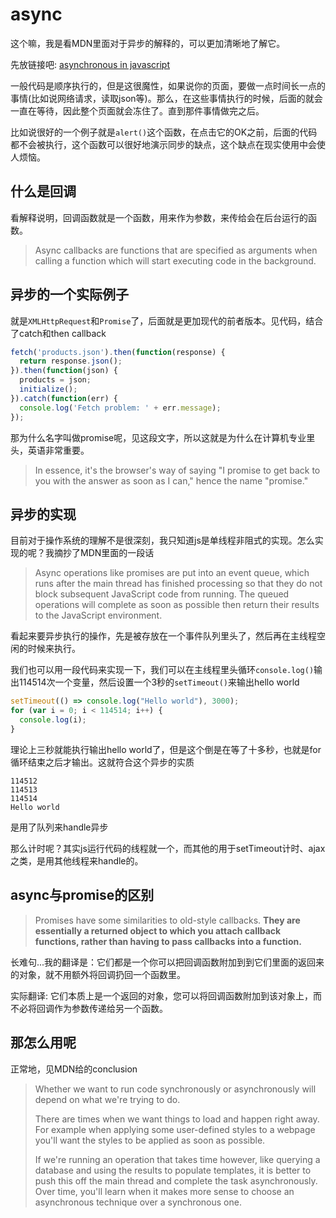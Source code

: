 # async

这个嘛，我是看MDN里面对于异步的解释的，可以更加清晰地了解它。

先放链接吧: [asynchronous in javascript](https://developer.mozilla.org/en-US/docs/Learn/JavaScript/Asynchronous/Introducing)

一般代码是顺序执行的，但是这很魔性，如果说你的页面，要做一点时间长一点的事情(比如说网络请求，读取json等)。那么，在这些事情执行的时候，后面的就会一直在等待，因此整个页面就会冻住了。直到那件事情做完之后。

比如说很好的一个例子就是`alert()`这个函数，在点击它的OK之前，后面的代码都不会被执行，这个函数可以很好地演示同步的缺点，这个缺点在现实使用中会使人烦恼。

## 什么是回调

看解释说明，回调函数就是一个函数，用来作为参数，来传给会在后台运行的函数。

> Async callbacks are functions that are specified as arguments when calling a function which will start executing code in the background.

## 异步的一个实际例子

就是`XMLHttpRequest`和`Promise`了，后面就是更加现代的前者版本。见代码，结合了catch和then callback

``` javascript
fetch('products.json').then(function(response) {
  return response.json();
}).then(function(json) {
  products = json;
  initialize();
}).catch(function(err) {
  console.log('Fetch problem: ' + err.message);
});
```

那为什么名字叫做promise呢，见这段文字，所以这就是为什么在计算机专业里头，英语非常重要。

> In essence, it's the browser's way of saying "I promise to get back to you with the answer as soon as I can," hence the name "promise."

## 异步的实现

目前对于操作系统的理解不是很深刻，我只知道js是单线程非阻式的实现。怎么实现的呢？我摘抄了MDN里面的一段话

> Async operations like promises are put into an event queue, which runs after the main thread has finished processing so that they do not block subsequent JavaScript code from running. The queued operations will complete as soon as possible then return their results to the JavaScript environment.

看起来要异步执行的操作，先是被存放在一个事件队列里头了，然后再在主线程空闲的时候来执行。

我们也可以用一段代码来实现一下，我们可以在主线程里头循环`console.log()`输出114514次一个变量，然后设置一个3秒的`setTimeout()`来输出hello world

``` javascript
setTimeout(() => console.log("Hello world"), 3000);
for (var i = 0; i < 114514; i++) {
  console.log(i);
}
```

理论上三秒就能执行输出hello world了，但是这个倒是在等了十多秒，也就是for循环结束之后才输出。这就符合这个异步的实质

``` shell
114512
114513
114514
Hello world
```

是用了队列来handle异步

那么计时呢？其实js运行代码的线程就一个，而其他的用于setTimeout计时、ajax之类，是用其他线程来handle的。

## async与promise的区别

> Promises have some similarities to old-style callbacks. **They are essentially a returned object to which you attach callback functions, rather than having to pass callbacks into a function.**

长难句...我的翻译是：它们都是一个你可以把回调函数附加到到它们里面的返回来的对象，就不用额外将回调扔回一个函数里。

实际翻译: 它们本质上是一个返回的对象，您可以将回调函数附加到该对象上，而不必将回调作为参数传递给另一个函数。

## 那怎么用呢

正常地，见MDN给的conclusion

> Whether we want to run code synchronously or asynchronously will depend on what we're trying to do.
>
> There are times when we want things to load and happen right away. For example when applying some user-defined styles to a webpage you'll want the styles to be applied as soon as possible.
>
> If we're running an operation that takes time however, like querying a database and using the results to populate templates, it is better to push this off the main thread and complete the task asynchronously. Over time, you'll learn when it makes more sense to choose an asynchronous technique over a synchronous one.
